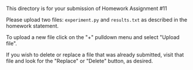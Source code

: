 This directory is for your submission of Homework Assignment #11

Please upload two files: `experiment.py` and `results.txt` as
described in the homework statement.


To upload a new file click on the "+" pulldown menu and select "Upload file".

If you wish to delete or replace a file that was already submitted,
visit that file and look for the "Replace" or "Delete" button, as
desired.

